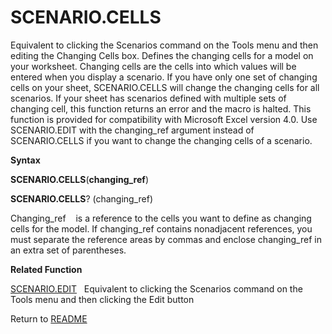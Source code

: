 # SCENARIO.CELLS

Equivalent to clicking the Scenarios command on the Tools menu and then
editing the Changing Cells box. Defines the changing cells for a model
on your worksheet. Changing cells are the cells into which values will
be entered when you display a scenario. If you have only one set of
changing cells on your sheet, SCENARIO.CELLS will change the changing
cells for all scenarios. If your sheet has scenarios defined with
multiple sets of changing cell, this function returns an error and the
macro is halted. This function is provided for compatibility with
Microsoft Excel version 4.0. Use SCENARIO.EDIT with the changing\_ref
argument instead of SCENARIO.CELLS if you want to change the changing
cells of a scenario.

**Syntax**

**SCENARIO.CELLS**(**changing\_ref**)

**SCENARIO.CELLS**? (changing\_ref)

Changing\_ref&nbsp;&nbsp;&nbsp;&nbsp;is a reference to the cells you
want to define as changing cells for the model. If changing\_ref
contains nonadjacent references, you must separate the reference areas
by commas and enclose changing\_ref in an extra set of parentheses.

**Related Function**

[SCENARIO.EDIT](SCENARIO.EDIT.md)&nbsp;&nbsp;&nbsp;Equivalent to clicking the Scenarios
command on the Tools menu and then clicking the Edit button



Return to [README](README.md#S)

